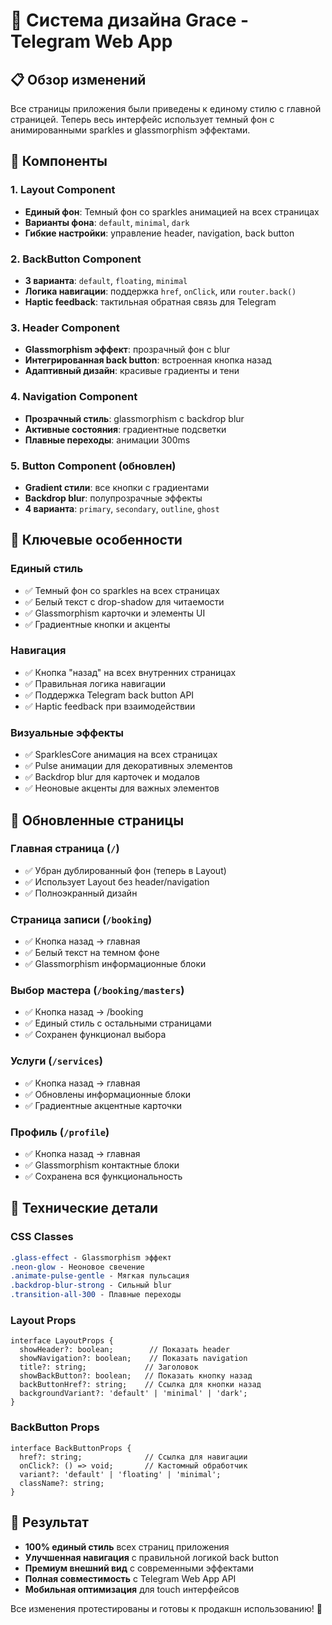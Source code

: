 # 🎨 Система дизайна Grace - Telegram Web App

## 📋 Обзор изменений

Все страницы приложения были приведены к единому стилю с главной страницей. Теперь весь интерфейс использует темный фон с анимированными sparkles и glassmorphism эффектами.

## 🔧 Компоненты

### 1. Layout Component
- **Единый фон**: Темный фон со sparkles анимацией на всех страницах
- **Варианты фона**: `default`, `minimal`, `dark`
- **Гибкие настройки**: управление header, navigation, back button

### 2. BackButton Component
- **3 варианта**: `default`, `floating`, `minimal`
- **Логика навигации**: поддержка `href`, `onClick`, или `router.back()`
- **Haptic feedback**: тактильная обратная связь для Telegram

### 3. Header Component
- **Glassmorphism эффект**: прозрачный фон с blur
- **Интегрированная back button**: встроенная кнопка назад
- **Адаптивный дизайн**: красивые градиенты и тени

### 4. Navigation Component
- **Прозрачный стиль**: glassmorphism с backdrop blur
- **Активные состояния**: градиентные подсветки
- **Плавные переходы**: анимации 300ms

### 5. Button Component (обновлен)
- **Gradient стили**: все кнопки с градиентами
- **Backdrop blur**: полупрозрачные эффекты
- **4 варианта**: `primary`, `secondary`, `outline`, `ghost`

## 🌟 Ключевые особенности

### Единый стиль
- ✅ Темный фон со sparkles на всех страницах
- ✅ Белый текст с drop-shadow для читаемости
- ✅ Glassmorphism карточки и элементы UI
- ✅ Градиентные кнопки и акценты

### Навигация
- ✅ Кнопка "назад" на всех внутренних страницах
- ✅ Правильная логика навигации
- ✅ Поддержка Telegram back button API
- ✅ Haptic feedback при взаимодействии

### Визуальные эффекты
- ✅ SparklesCore анимация на всех страницах
- ✅ Pulse анимации для декоративных элементов
- ✅ Backdrop blur для карточек и модалов
- ✅ Неоновые акценты для важных элементов

## 📱 Обновленные страницы

### Главная страница (`/`)
- ✅ Убран дублированный фон (теперь в Layout)
- ✅ Использует Layout без header/navigation
- ✅ Полноэкранный дизайн

### Страница записи (`/booking`)
- ✅ Кнопка назад → главная
- ✅ Белый текст на темном фоне
- ✅ Glassmorphism информационные блоки

### Выбор мастера (`/booking/masters`)
- ✅ Кнопка назад → /booking
- ✅ Единый стиль с остальными страницами
- ✅ Сохранен функционал выбора

### Услуги (`/services`)
- ✅ Кнопка назад → главная
- ✅ Обновлены информационные блоки
- ✅ Градиентные акцентные карточки

### Профиль (`/profile`)
- ✅ Кнопка назад → главная
- ✅ Glassmorphism контактные блоки
- ✅ Сохранена вся функциональность

## 🔧 Технические детали

### CSS Classes
```css
.glass-effect - Glassmorphism эффект
.neon-glow - Неоновое свечение
.animate-pulse-gentle - Мягкая пульсация
.backdrop-blur-strong - Сильный blur
.transition-all-300 - Плавные переходы
```

### Layout Props
```tsx
interface LayoutProps {
  showHeader?: boolean;        // Показать header
  showNavigation?: boolean;    // Показать navigation
  title?: string;             // Заголовок
  showBackButton?: boolean;   // Показать кнопку назад
  backButtonHref?: string;    // Ссылка для кнопки назад
  backgroundVariant?: 'default' | 'minimal' | 'dark';
}
```

### BackButton Props
```tsx
interface BackButtonProps {
  href?: string;              // Ссылка для навигации
  onClick?: () => void;       // Кастомный обработчик
  variant?: 'default' | 'floating' | 'minimal';
  className?: string;
}
```

## 🎯 Результат

- **100% единый стиль** всех страниц приложения
- **Улучшенная навигация** с правильной логикой back button
- **Премиум внешний вид** с современными эффектами
- **Полная совместимость** с Telegram Web App API
- **Мобильная оптимизация** для touch интерфейсов

Все изменения протестированы и готовы к продакшн использованию! 🚀

